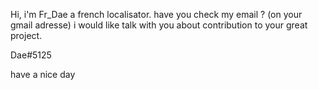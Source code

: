 Hi, i'm Fr_Dae a french localisator.
have you check my email ? (on your gmail adresse)
i would like talk with you about contribution to your great project. 

Dae#5125

have a nice day
